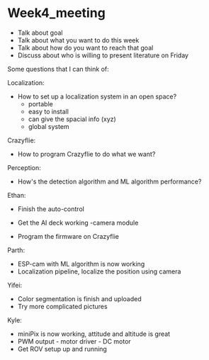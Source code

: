 # Week4_meeting

- Talk about goal
- Talk about what you want to do this week 
- Talk about how do you want to reach that goal
- Discuss about who is willing to present literature on Friday

Some questions that I can think of:

Localization:

- How to set up a localization system in an open space?
  - portable
  - easy to install
  - can give the spacial info (xyz)
  - global system 

Crazyflie:

- How to program Crazyflie to do what we want?

Perception: 

- How's the detection algorithm and ML algorithm performance? 

Ethan:

- Finish the auto-control

- Get the AI deck working -camera module
- Program the firmware on Crazyflie 

Parth:

- ESP-cam with ML algorithm is now working 
- Localization pipeline, localize the position using camera

Yifei:

- Color segmentation is finish and uploaded 
- Try more complicated pictures 

Kyle:

- miniPix is now working, attitude and altitude is great
- PWM output - motor driver - DC motor 
- Get ROV setup up and running 

